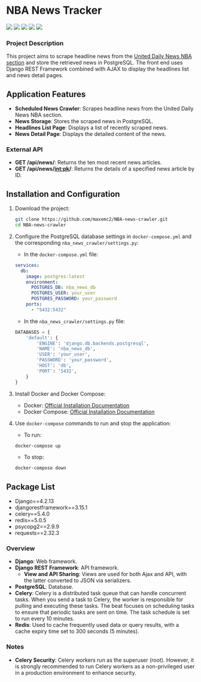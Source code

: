 # NBA News Tracker

<p align="left">
  <a href="https://www.djangoproject.com/" alt="django"><img src="https://img.shields.io/badge/django-v4.2.13-blue" /></a>
  <a href="https://www.django-rest-framework.org/" alt="djangorestframework"><img src="https://img.shields.io/badge/djangorestframework-v3.15.1-blue" /></a>
  <a href="https://docs.celeryproject.org/en/stable/" alt="celery"><img src="https://img.shields.io/badge/celery-v5.4.0-yellow" /></a>
  <a href="https://redis.io/" alt="redis"><img src="https://img.shields.io/badge/redis-v5.0.5-green" /></a>
  <a href="https://www.postgresql.org/" alt="postgresql"><img src="https://img.shields.io/badge/postgresql-v13.x.x-purple" /></a>
</p>

### Project Description
This project aims to scrape headline news from the [United Daily News NBA section](http://tw-nba.udn.com/nba/index) and store the retrieved news in PostgreSQL. The front end uses Django REST Framework combined with AJAX to display the headlines list and news detail pages.

## Application Features
- **Scheduled News Crawler**: Scrapes headline news from the United Daily News NBA section.
- **News Storage**: Stores the scraped news in PostgreSQL.
- **Headlines List Page**: Displays a list of recently scraped news.
- **News Detail Page**: Displays the detailed content of the news.

### External API
- **GET /api/news/**: Returns the ten most recent news articles.
- **GET /api/news/<int:pk>/**: Returns the details of a specified news article by ID.

## Installation and Configuration

1. Download the project:
    ```bash
    git clone https://github.com/maxemc2/NBA-news-crawler.git
    cd NBA-news-crawler
    ```

2. Configure the PostgreSQL database settings in `docker-compose.yml` and the corresponding `nba_news_crawler/settings.py`:
    - In the `docker-compose.yml` file:
    ```yaml
    services:
      db:
        image: postgres:latest
        environment:
          POSTGRES_DB: nba_news_db
          POSTGRES_USER: your_user
          POSTGRES_PASSWORD: your_password
        ports:
          - "5432:5432"
    ```
    - In the `nba_news_crawler/settings.py` file:
    ```python
    DATABASES = {
        'default': {
            'ENGINE': 'django.db.backends.postgresql',
            'NAME': 'nba_news_db',
            'USER': 'your_user',
            'PASSWORD': 'your_password',
            'HOST': 'db',
            'PORT': '5432',
        }
    }
    ```

3. Install Docker and Docker Compose:
    - Docker: [Official Installation Documentation](https://docs.docker.com/get-docker/)
    - Docker Compose: [Official Installation Documentation](https://docs.docker.com/compose/install/)

4. Use `docker-compose` commands to run and stop the application:
    - To run:
    ```bash
    docker-compose up
    ```
    - To stop:
    ```bash
    docker-compose down
    ```

## Package List
- Django==4.2.13
- djangorestframework==3.15.1
- celery==5.4.0
- redis==5.0.5
- psycopg2==2.9.9
- requests==2.32.3

### Overview
- **Django**: Web framework.
- **Django REST Framework**: API framework.
  - **View and API Sharing**: Views are used for both Ajax and API, with the latter converted to JSON via serializers.
- **PostgreSQL**: Database.
- **Celery**: Celery is a distributed task queue that can handle concurrent tasks. When you send a task to Celery, the worker is responsible for pulling and executing these tasks. The beat focuses on scheduling tasks to ensure that periodic tasks are sent on time. The task schedule is set to run every 10 minutes.
- **Redis**: Used to cache frequently used data or query results, with a cache expiry time set to 300 seconds (5 minutes).

### Notes

- **Celery Security**: Celery workers run as the superuser (root). However, it is strongly recommended to run Celery workers as a non-privileged user in a production environment to enhance security.